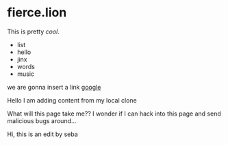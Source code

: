 # fierce.lion

This is pretty *cool*.

 - list
 - hello
 - jinx
 - words
 - music

we are gonna insert a link [google](www.google.com)

Hello I am adding content from my local clone

What will this page take me?? I wonder if I can hack into this page and send malicious bugs around...

Hi, this is an edit by seba
